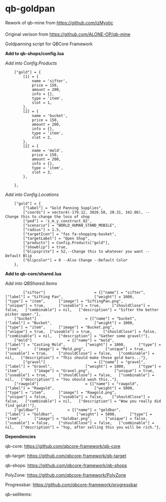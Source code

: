 # qb-goldpan 
Rework of qb-mine from https://github.com/izMystic

Original verison from https://github.com/ALONE-OP/qb-mine

Goldpanning script for QBCore Framework

**Add to qb-shops/config.lua**

*Add into Config.Products*
```
    ["gold"] = {
        [1] = {
            name = 'sifter',
            price = 150,
            amount = 200,
            info = {},
            type = 'item',
            slot = 1,
        },
        [2] = {
            name = 'bucket',
            price = 150,
            amount = 200,
            info = {},
            type = 'item',
            slot = 2,
        },  
        [2] = {
            name = 'mold',
            price = 150,
            amount = 200,
            info = {},
            type = 'item',
            slot = 3,
        },

    },
```
*Add into Config.Locations*
```
    ["gold"] = {
        ["label"] = "Gold Panning Supplies",
        ["coords"] = vector4(-179.12, 3026.58, 20.31, 342.06), --Change this to change the loco of shop
        ["ped"] = 's_m_y_construct_02',
        ["scenario"] = "WORLD_HUMAN_STAND_MOBILE",
        ["radius"] = 1.5,
        ["targetIcon"] = "fas fa-shopping-basket",
        ["targetLabel"] = "Open Shop",
        ["products"] = Config.Products["gold"],
        ["showblip"] = true,
        ["blipsprite"] = 52,--Change this to whatever you want --Default Blip
        ["blipcolor"] = 0 --Also Change --Default Color
    },
```

**Add to qb-core/shared.lua**

*Add into QBShared.Items*
```
    	["sifter"]						= {["name"] = "sifter",       		    		["label"] = "Sifting Pan",	 			["weight"] = 1000, 		["type"] = "item", 		["image"] = "SiftingPan.png", 			["unique"] = true, 		["useable"] = true, 	["shouldClose"] = false,   ["combinable"] = nil,   ["description"] = "Sifter the better picker upper."},
	["bucket"]						= {["name"] = "bucket",       		    		["label"] = "Bucket",	 				["weight"] = 1000, 		["type"] = "item", 		["image"] = "Bucket.png", 				["unique"] = true, 	["useable"] = true, 	["shouldClose"] = false,   ["combinable"] = nil,   ["description"] = "Gather some gravel!"},
	["mold"]				= {["name"] = "mold",       		    ["label"] = "Casting Mold",	 		["weight"] = 1000, 		["type"] = "item", 		["image"] = "Mold.png", 		["unique"] = true, 	["useable"] = true, 	["shouldClose"] = false,   ["combinable"] = nil,   ["description"] = "This should make those gold bars..."},
    	["gravel"]						= {["name"] = "gravel",       		    		["label"] = "Gravel",	 			["weight"] = 1000, 		["type"] = "item", 		["image"] = "Gravel.png", 			["unique"] = true, 		["useable"] = true, 	["shouldClose"] = false,   ["combinable"] = nil,   ["description"] = "You should wash this.."},
	["rawgold"]						= {["name"] = "rawgold",       		    		["label"] = "Rawgold",	 				["weight"] = 5000, 		["type"] = "item", 		["image"] = "Rawgold.png", 				["unique"] = false, 	["useable"] = false, 	["shouldClose"] = false,   ["combinable"] = nil,   ["description"] = "Wow you really did find gold!!"},
	["goldbar"]				= {["name"] = "goldbar",       		    ["label"] = "Goldbar",	 		["weight"] = 5000, 		["type"] = "item", 		["image"] = "Goldbar.png", 		["unique"] = false, 	["useable"] = false, 	["shouldClose"] = false,   ["combinable"] = nil,   ["description"] = "Yup, after selling this you will be rich."},

```

**Dependencies**

qb-core: https://github.com/qbcore-framework/qb-core

qb-target: https://github.com/qbcore-framework/qb-target

qb-shops: https://github.com/qbcore-framework/qb-shops

PolyZone: https://github.com/qbcore-framework/PolyZone

Progressbar: https://github.com/qbcore-framework/progressbar

qb-sellitems: 

